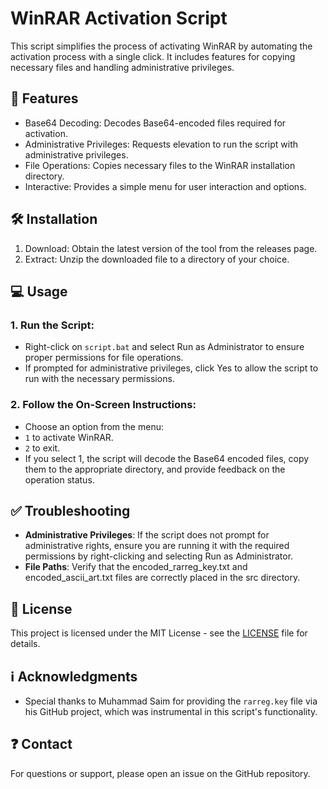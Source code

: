 # **WinRAR Activation Script**

This script simplifies the process of activating WinRAR by automating the activation process with a single click. It includes features for copying necessary files and handling administrative privileges.

## 💪 Features

- Base64 Decoding: Decodes Base64-encoded files required for activation.
- Administrative Privileges: Requests elevation to run the script with administrative privileges.
- File Operations: Copies necessary files to the WinRAR installation directory.
- Interactive: Provides a simple menu for user interaction and options.

 ## 🛠️ Installation

1. Download: Obtain the latest version of the tool from the releases page.
2. Extract: Unzip the downloaded file to a directory of your choice.

## 💻 Usage

### 1. Run the Script:
- Right-click on `script.bat` and select Run as Administrator to ensure proper permissions for file operations.
- If prompted for administrative privileges, click Yes to allow the script to run with the necessary permissions.

### 2. Follow the On-Screen Instructions:
- Choose an option from the menu:
- `1` to activate WinRAR.
- `2` to exit.
- If you select 1, the script will decode the Base64 encoded files, copy them to the appropriate directory, and provide feedback on the operation status.

## ✅ Troubleshooting

- **Administrative Privileges**: If the script does not prompt for administrative rights, ensure you are running it with the required permissions by right-clicking and selecting Run as Administrator.
- **File Paths**: Verify that the encoded_rarreg_key.txt and encoded_ascii_art.txt files are correctly placed in the src directory.

## 📜 License

This project is licensed under the MIT License - see the [LICENSE](LICENSE) file for details.

## ℹ️ Acknowledgments

- Special thanks to Muhammad Saim for providing the `rarreg.key` file via his GitHub project, which was instrumental in this script's functionality.

## ❓ Contact
For questions or support, please open an issue on the GitHub repository.
